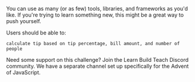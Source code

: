 You can use as many (or as few) tools, libraries, and frameworks as you'd like. If you're trying to learn something new, this might be a great way to push yourself.

Users should be able to: 

    calculate tip based on tip percentage, bill amount, and number of people


Need some support on this challenge? Join the Learn Build Teach Discord community. We have a separate channel set up specifically for the Advent of JavaScript.